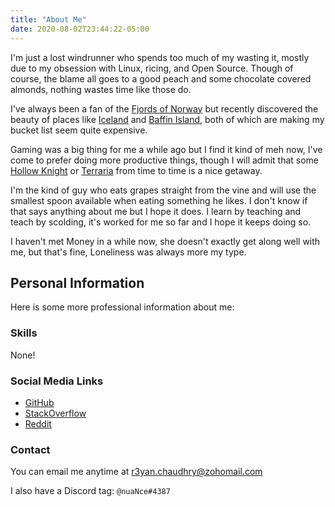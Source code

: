 ```yaml
---
title: "About Me"
date: 2020-08-02T23:44:22-05:00
---
```


I'm just a lost windrunner who spends too much of my wasting it, mostly due to my obsession with Linux, ricing, and Open Source. Though of course, the blame all goes to a good peach and some chocolate covered almonds, nothing wastes time like those do.

I've always been a fan of the [Fjords of Norway](https://duckduckgo.com/?q=fjords+of+norway&iax=images&ia=images) but recently discovered the beauty of places like [Iceland](https://duckduckgo.com/?q=iceland+mountains&iax=images&ia=images) and [Baffin Island](https://duckduckgo.com/?q=baffin+island&iax=images&ia=images), both of which are making my bucket list seem quite expensive.

Gaming was a big thing for me a while ago but I find it kind of meh now, I've come to prefer doing more productive things, though I will admit that some [Hollow Knight](https://store.steampowered.com/app/367520/Hollow_Knight/) or [Terraria](https://store.steampowered.com/app/105600/Terraria/) from time to time is a nice getaway.

I'm the kind of guy who eats grapes straight from the vine and will use the smallest spoon available when eating something he likes. I don't know if that says anything about me but I hope it does. I learn by teaching and teach by scolding, it's worked for me so far and I hope it keeps doing so.

I haven't met Money in a while now, she doesn't exactly get along well with me, but that's fine, Loneliness was always more my type.

## Personal Information

Here is some more professional information about me:

### Skills

None!

### Social Media Links

- [GitHub](https://github.com/co1ncidence)
- [StackOverflow](https://stackoverflow.com/users/13316025/jovinderpihainu)
- [Reddit](https://www.reddit.com/user/fps_co1ncidence/)

### Contact

You can email me anytime at r3yan.chaudhry@zohomail.com

I also have a Discord tag: `@nuaNce#4387`
